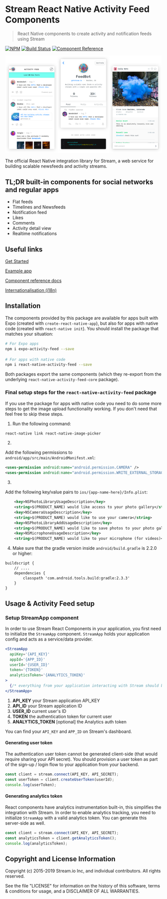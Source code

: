 # Stream React Native Activity Feed Components

> React Native components to create activity and notification feeds using Stream

[![NPM](https://img.shields.io/npm/v/react-native-activity-feed.svg)](https://www.npmjs.com/package/react-native-activity-feed)
[![Build Status](https://travis-ci.org/GetStream/react-native-activity-feed.svg?branch=master)](https://travis-ci.org/GetStream/react-native-activity-feed)
[![Component Reference](https://img.shields.io/badge/docs-component%20reference-blue.svg)](https://getstream.github.io/react-native-activity-feed/)

![react native activity feed](./src/images/githubhero.png)

The official React Native integration library for Stream, a web service for
building scalable newsfeeds and activity streams.

## TL;DR built-in components for social networks and regular apps

- Flat feeds
- Timelines and Newsfeeds
- Notification feed
- Likes
- Comments
- Activity detail view
- Realtime notifications

## Useful links

[Get Started](https://getstream.io/react-native-activity-feed/tutorial/)

[Example app](https://github.com/GetStream/react-native-example)

[Component reference docs](https://getstream.github.io/react-native-activity-feed/)

[Internationalisation (i18n)](https://getstream.github.io/react-native-activity-feed/#internationalisation-i18n)

## Installation

The components provided by this package are available for apps built with Expo
(created with `create-react-native-app`), but also for apps with native code
(created with `react-native init`). You should install the package that matches
your situation:

```bash
# For Expo apps
npm i expo-activity-feed --save

# For apps with native code
npm i react-native-activity-feed --save
```

Both packages export the same components (which they re-export from the
underlying `react-native-activity-feed-core` package).

### Final setup steps for the `react-native-activity-feed` package

If you use the package for apps with native code you need to do some more steps
to get the image upload functionality working. If you don't need that feel free
to skip these steps.

1. Run the following command:

```bash
react-native link react-native-image-picker
```

2.
Add the following permissions to `android/app/src/main/AndroidManifest.xml`:

```xml
<uses-permission android:name="android.permission.CAMERA" />
<uses-permission android:name="android.permission.WRITE_EXTERNAL_STORAGE"/>
```

3.
Add the following key/value pairs to `ios/{app-name-here}/Info.plist`:

```xml
	<key>NSPhotoLibraryUsageDescription</key>
	<string>$(PRODUCT_NAME) would like access to your photo gallery</string>
	<key>NSCameraUsageDescription</key>
	<string>$(PRODUCT_NAME) would like to use your camera</string>
	<key>NSPhotoLibraryAddUsageDescription</key>
	<string>$(PRODUCT_NAME) would like to save photos to your photo gallery</string>
	<key>NSMicrophoneUsageDescription</key>
	<string>$(PRODUCT_NAME) would like to your microphone (for videos)</string>
```

4. Make sure that the gradle version inside `android/build.gradle` is 2.2.0 or
   higher:

```
buildscript {
    // ....
    dependencies {
        classpath 'com.android.tools.build:gradle:2.3.3'
    }
}
```

## Usage & Activity Feed setup

### Setup StreamApp component

In order to use Stream React Components in your application, you first need to initialize the `StreamApp` component. `StreamApp` holds your application config and acts as a service/data provider.

```jsx
<StreamApp
  apiKey='{API_KEY}'
  appId='{APP_ID}'
  userId='{USER_ID}'
  token='{TOKEN}'
  analyticsToken='{ANALYTICS_TOKEN}'
>
  {/* everything from your application interacting with Stream should be nested here */}
</StreamApp>
```

1. **API_KEY** your Stream application API_KEY
2. **API_ID** your Stream application ID
3. **USER_ID** current user's ID
4. **TOKEN** the authentication token for current user
5. **ANALYTICS_TOKEN** [optional] the Analytics auth token

You can find your `API_KEY` and `APP_ID` on Stream's dashboard.

#### Generating user token

The authentication user token cannot be generated client-side (that would require sharing your API secret). You should provision a user token as part of the sign-up / login flow to your application from your backend.

```js
const client = stream.connect(API_KEY, API_SECRET);
const userToken = client.createUserToken(userId);
console.log(userToken);
```

#### Generating analytics token

React components have analytics instrumentation built-in, this simplifies the integration with Stream. In order to enable analytics tracking, you need to initialize `StreamApp` with a valid analytics token. You can generate this server-side as well.

```js
const client = stream.connect(API_KEY, API_SECRET);
const analyticsToken = client.getAnalyticsToken();
console.log(analyticsToken);
```

## Copyright and License Information

Copyright (c) 2015-2019 Stream.io Inc, and individual contributors. All rights reserved.

See the file "LICENSE" for information on the history of this software, terms & conditions for usage, and a DISCLAIMER OF ALL WARRANTIES.
